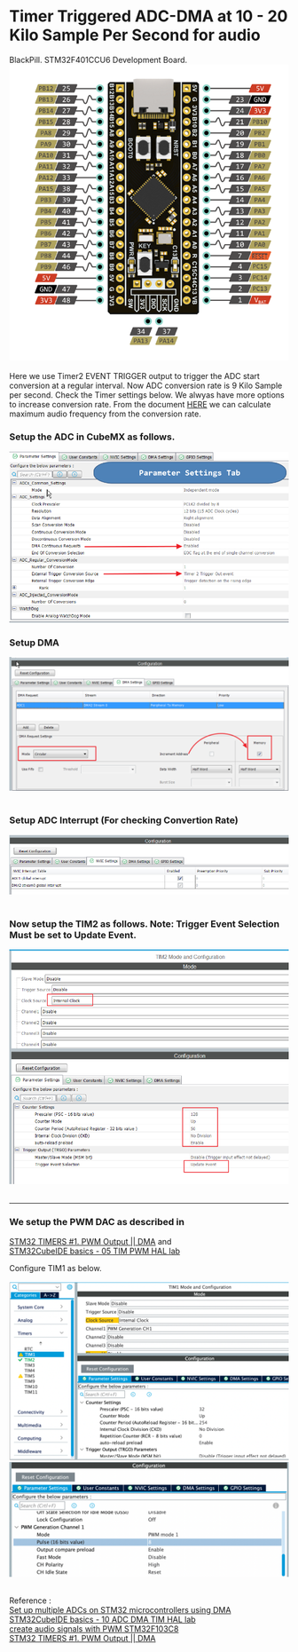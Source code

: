 # Timer Triggered ADC-DMA at 10 - 20 Kilo Sample Per Second for audio
BlackPill. STM32F401CCU6 Development Board.
<img alt="NO IMAGE" src="blackpill.png"><br><br>
Here we use Timer2 EVENT TRIGGER output to trigger the ADC start conversion at a regular interval. 
Now ADC conversion rate is 9 Kilo Sample per second. Check the Timer settings below. We alwyas have 
more options to increase conversion rate. From the document [HERE](https://marcelmg.github.io/pwm_dac_sound/) we can calculate maximum audio frequency
from the conversion rate. 
### Setup the ADC in CubeMX as follows. <br>
<img alt="NO IMAGE" src="adcA.png"><br>
### Setup DMA<br>
<img alt="NO IMAGE" src="adcB.png"><br><br>
### Setup ADC Interrupt (For checking Convertion Rate)
<img alt="NO IMAGE" src="adcC.png"><br><br>
### Now setup the TIM2 as follows. Note: Trigger Event Selection Must be set to Update Event.
<img alt="NO IMAGE" src="timA.png"><br><br>

___

### We setup the PWM DAC as described in<br>
[STM32 TIMERS #1. PWM Output || DMA](https://www.youtube.com/watch?v=OwlfFp8fPN0) and <br>
[STM32CubeIDE basics - 05 TIM PWM HAL lab](https://www.youtube.com/watch?v=-AFCcfzK9xc)<br>

Configure TIM1 as below. <br><br>
<img alt="NO IMAGE" src="TIM1_PWM.png"><br>
<img alt="NO IMAGE" src="TIM1_PWM0.png"><br><br>

Reference : <br>
[Set up multiple ADCs on STM32 microcontrollers using DMA](https://www.youtube.com/watch?v=AloHXBk6Bfk)<br>
[STM32CubeIDE basics - 10 ADC DMA TIM HAL lab](https://www.youtube.com/watch?v=pLsAhJ8umJk)<br>
[create audio signals with PWM STM32F103C8](https://marcelmg.github.io/pwm_dac_sound/)<br>
[STM32 TIMERS #1. PWM Output || DMA](https://www.youtube.com/watch?v=OwlfFp8fPN0)
